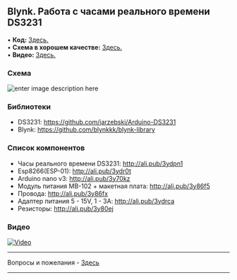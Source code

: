 ## Blynk. Работа с часами реального времени DS3231
• **Код:** [Здесь.](/all_here/101/code.txt)  
• **Схема в хорошем качестве:** [Здесь.](https://i.imgur.com/ouOtWzk.jpg)  
• **Видео:** [Здесь.](https://youtu.be/mCQL9Lf8vNQ)  

### Схема
![enter image description here](https://i.imgur.com/ouOtWzk.jpg)

### Библиотеки
- DS3231: https://github.com/jarzebski/Arduino-DS3231
- Blynk: https://github.com/blynkkk/blynk-library

### Список компонентов
- Часы реального времени DS3231: http://ali.pub/3ydpn1
- Esp8266(ESP-01): http://ali.pub/3ydr0t
- Arduino nano v3: http://ali.pub/3y70kz
- Модуль питания MB-102 + макетная плата: http://ali.pub/3y86f5
- Провода: http://ali.pub/3y86fx
- Адаптер питания 5 - 15V, 1 - 3A: http://ali.pub/3ydrca
- Резисторы: http://ali.pub/3y80ej

### Видео
[![Video](https://img.youtube.com/vi/mCQL9Lf8vNQ/maxresdefault.jpg)](https://youtu.be/mCQL9Lf8vNQ)

---

Вопросы и пожелания - [Здесь](https://www.youtube.com/c/Bytevideo/)

---
